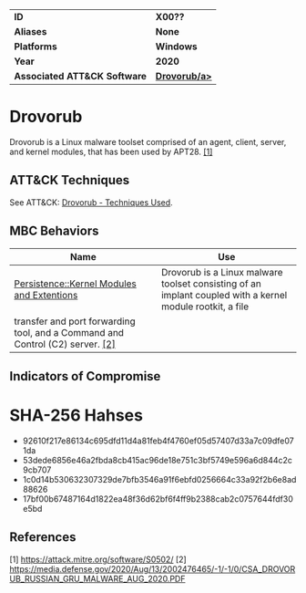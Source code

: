 <table>
<tr>
<td><b>ID</b></td>
<td><b>X00??</b></td>
</tr>
<tr>
<td><b>Aliases</b></td>
<td><b>None</b></td>
</tr>
<tr>
<td><b>Platforms</b></td>
<td><b>Windows</b></td>
</tr>
<tr>
<td><b>Year</b></td>
<td><b>2020</b></td>
</tr>
<tr>
<td><b>Associated ATT&CK Software</b></td>
<td><b><a href="https://attack.mitre.org/software/S0502/">Drovorub/a></b></td>
</tr>
</table>


# Drovorub

Drovorub is a Linux malware toolset comprised of an agent, client, server, and kernel modules, that has been used by APT28. [[1]](#1)

## ATT&CK Techniques

See ATT&CK: [Drovorub - Techniques Used](https://attack.mitre.org/software/S0502/).



## MBC Behaviors

|Name|Use|
|---|---|
| [Persistence::Kernel Modules and Extentions](../persistence/kernel-modules-and-extensions.md) | Drovorub is a Linux malware toolset consisting of an implant coupled with a kernel module rootkit, a file
transfer and port forwarding tool, and a Command and Control (C2) server. [[2]](#2)|


## Indicators of Compromise

# SHA-256 Hahses
- 92610f217e86134c695dfd11d4a81feb4f4760ef05d57407d33a7c09dfe071da
- 53dede6856e46a2fbda8cb415ac96de18e751c3bf5749e596a6d844c2c9cb707
- 1c0d14b530632307329de7bfb3546a91f6ebfd0256664c33a92f2b6e8ad88626
- 17bf00b67487164d1822ea48f36d62bf6f4ff9b2388cab2c0757644fdf30e5bd


## References

<a name="1">[1]</a> https://attack.mitre.org/software/S0502/
<a name="2">[2]</a> https://media.defense.gov/2020/Aug/13/2002476465/-1/-1/0/CSA_DROVORUB_RUSSIAN_GRU_MALWARE_AUG_2020.PDF
